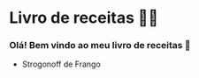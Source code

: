 # Livro de receitas :woman_cook:

### Olá! Bem vindo ao meu livro de receitas :wave:

- Strogonoff de Frango